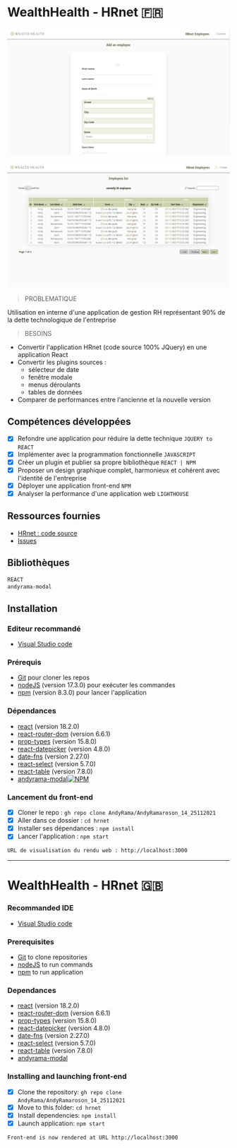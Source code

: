 # WealthHealth - HRnet 🇫🇷  

<kbd>![Add an employee](./WealthHealth_1.png)</kbd>

<kbd>![Employees List](./WealthHealth_2.png)</kbd>

> PROBLEMATIQUE

Utilisation en interne d'une application de gestion RH représentant 90% de la dette technologique de l'entreprise

> BESOINS

- Convertir l'application HRnet (code source 100% JQuery) en une application React
- Convertir les plugins sources : 
  - sélecteur de date
  - fenêtre modale
  - menus déroulants
  - tables de données
- Comparer de performances entre l'ancienne et la nouvelle version

## Compétences développées

- [x] Refondre une application pour réduire la dette technique `JQUERY to REACT`
- [x] Implémenter avec la programmation fonctionnelle `JAVASCRIPT`
- [x] Créer un plugin et publier sa propre bibliothèque `REACT | NPM`
- [x] Proposer un design graphique complet, harmonieux et cohérent avec l'identité de l'entreprise
- [x] Déployer une application front-end `NPM`
- [x] Analyser la performance d'une application web `LIGHTHOUSE`

## Ressources fournies

* [HRnet : code source](https://github.com/OpenClassrooms-Student-Center/P12_Front-end)
* [Issues](https://github.com/OpenClassrooms-Student-Center/P12_Front-end/issues)

## Bibliothèques

    REACT
    andyrama-modal

## Installation

### Editeur recommandé

* [Visual Studio code](https://code.visualstudio.com/)

### Prérequis

* [Git](https://git-scm.com/) pour cloner les repos
* [nodeJS](https://nodejs.org/fr/) (version 17.3.0) pour exécuter les commandes
* [npm](https://www.npmjs.com/) (version 8.3.0) pour lancer l'application

### Dépendances

*  [react](https://fr.reactjs.org/docs/getting-started.html) (version 18.2.0)
*  [react-router-dom](https://reactrouter.com/web/guides/quick-start) (version 6.6.1)
*  [prop-types](https://fr.reactjs.org/docs/typechecking-with-proptypes.html) (version 15.8.0)
*  [react-datepicker](https://reactdatepicker.com/) (version 4.8.0)
*  [date-fns](https://date-fns.org/docs/Getting-Started) (version 2.27.0)
*  [react-select](https://react-select.com/home#getting-started) (version 5.7.0)
*  [react-table](https://react-table.tanstack.com/docs/installation) (version 7.8.0)
*  [andyrama-modal](https://www.npmjs.com/package/andyrama-modal)[![NPM](https://img.shields.io/npm/v/andyrama-modal.svg)](https://www.npmjs.com/package/andyrama-modal)

### Lancement du front-end

- [x] Cloner le repo : `gh repo clone AndyRama/AndyRamaroson_14_25112021`
- [x] Aller dans ce dossier : `cd hrnet`
- [x] Installer ses dépendances : `npm install`
- [x] Lancer l'application : `npm start`

```bash
URL de visualisation du rendu web : http://localhost:3000
```
___

# WealthHealth - HRnet 🇬🇧

### Recommanded IDE

* [Visual Studio code](https://code.visualstudio.com/)

### Prerequisites

* [Git](https://git-scm.com/) to clone repositories
* [nodeJS](https://nodejs.org/fr/) to run commands
* [npm](https://www.npmjs.com/) to run application

### Dependances

*  [react](https://fr.reactjs.org/docs/getting-started.html) (version 18.2.0)
*  [react-router-dom](https://reactrouter.com/web/guides/quick-start) (version 6.6.1)
*  [prop-types](https://fr.reactjs.org/docs/typechecking-with-proptypes.html) (version 15.8.0)
*  [react-datepicker](https://reactdatepicker.com/) (version 4.8.0)
*  [date-fns](https://date-fns.org/docs/Getting-Started) (version 2.27.0)
*  [react-select](https://react-select.com/home#getting-started) (version 5.7.0)
*  [react-table](https://react-table.tanstack.com/docs/installation) (version 7.8.0)
*  [andyrama-modal](https://www.npmjs.com/package/andyrama-modal)
### Installing and launching front-end

- [x] Clone the repository: `gh repo clone AndyRama/AndyRamaroson_14_25112021`
- [x] Move to this folder: `cd hrnet`
- [x] Install dependencies: `npm install`
- [x] Launch application: `npm start`

```bash
Front-end is now rendered at URL http://localhost:3000
```